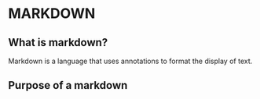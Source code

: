 # MARKDOWN

## What is  markdown?
Markdown is a language that uses annotations to format the display of text.

## Purpose of a markdown 